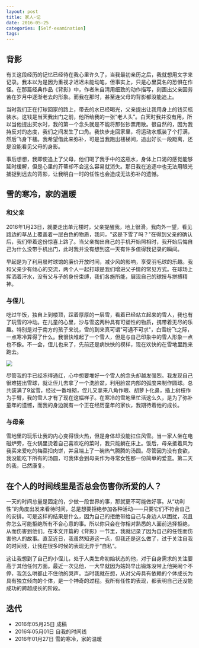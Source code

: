 ```yaml
---
layout: post
title: 家人·记
date: 2016-05-25
categories: [Self-examination]
tags: 
---
```


## 背影

有关这段经历的记忆已经待在我心里许久了，当我最初亲历之后，我就想用文字来记录。我本以为是因为重视才迟迟未能动笔，但事实上，只是心里莫名的恐惧在作怪。在那篇经典作品《背影》中，作者朱自清用细致的动作描写，刻画出父亲因劳苦在岁月中逐渐老去的形象。而我在那时，甚至连父母的背影都没能追上。

当时我们正在打球回家的路上，带去的水已经喝光，父亲提出让我用身上的钱买瓶装水。这钱是当天我出门之前，他所给我的一张“老人头”。白天时我并没有用，所以当他提出买水时，我的第一个念头就是不能将那张钞票用散。很自然的，因为我持反对的态度，我们之间发生了口角。我快步走回家里，将运动水瓶装了个打满，然后飞身下楼。我希望借此来弥补，可是当我跑出楼梯间，追出好长一段距离，还是没能看见父母的身影。

事后想想，我即使追上了父母，他们喝了我手中的这瓶水，身体上口渴的感觉能够延时缓解，但是心里的芥蒂却不会这么容易就消失。那日我在追逐中也无法用眼光捕捉到远去的背影，让我明白一时的任性也会造成无法弥补的遗憾。

## 雪的寒冷，家的温暖

### 和父亲
2016年1月23日，就要走出单元楼时，父亲提醒我，地上很滑。我向外一望，看见路边的草丛上覆盖着一层白色的物质，我问，"这是下雪了吗？"在得到父亲的确认后，我们带着这份惊喜上路了。当父亲掏出自己的手机开始照相时，我开始后悔自己为什么没带手机出门，此时我并没有想到这一天有许多值得我记录的瞬间。

早起是为了利用晨时球馆的廉价开放时间，减少风的影响，享受羽毛球的乐趣。我和父亲少有倾心的交流，两个人一起打球是我们增进父子情的常见方式。在球场上挥洒着汗水，没有父与子的身份束缚，我们各施所能，展现自己的球技与拼搏精神。

### 与侄儿
吃过午饭，独自上到楼顶，踩着厚厚的一层雪，看着已经站立起来的雪人，我也有了玩雪的冲动。在儿童的心里，沙与雪这两种具有可塑性的物质，携带着无尽的乐趣。特别是对于南方的孩子来说，雪的到来真可谓"可遇不可求"，白雪纷飞之际，一点寒冷算得了什么。我很快堆起了一个雪人，但是与自己印象中的雪人形象一点也不像。不一会，侄儿也来了，先前还是病怏怏的模样，现在欢快的在雪地里跑来跑去。

![](http://7xoxgc.com1.z0.glb.clouddn.com/%E8%87%AA%E5%A0%86%E9%9B%AA%E4%BA%BA.jpg)

尽管我的手已经冻得通红，心中想要堆好一个雪人的念头却越发强烈。我发现自己很难搓出雪球，就让侄儿去拿了一个洗脸盆，利用脸盆内部的弧度来制作圆球。总共装满了9盆雪，经过一番堆砌，侄儿又拿来八角作眼、胡萝卜化鼻，插上树枝作为手臂，我的雪人才有了现在这幅样子。在寒冷的雪地里忙活这么久，是为了弥补童年的遗憾，而我的身边就有一个正在经历童年的家伙，我期待着他的成长。

### 与母亲
雪地里的玩乐让我的内心变得很火热，但是身体却没能扛住风雪。当一家人坐在电磁炉旁，在火锅里烫着自己喜欢吃的菜时，我只能躺在床上。饭后，母亲抵着风为我买来爱吃的梅菜扣肉饼，并且端上了一碗热气腾腾的汤圆。尽管因为没有食欲，我没能吃下所有的汤圆，可我体会到母亲作为寻常女性那一份简单的爱意。第二天的我，已然康复。

## 在个人的时间线里是否总会伤害你所爱的人？

一天的时间总量是固定的，少做一段世界的事，那就更不可能做好事。从“功利性”的角度出发来看待时间，总是想要拒绝参加各种活动——只要它们不符合自己的安排。可是这样的结果是什么，因为自己的拒绝带给自己与身边人以困扰，况且你怎么可能拒绝所有不合心意的事。所以你只会在你相对熟悉的人面前选择拒绝，从而伤害到他们。在本文开篇的《背影》一节里，我就记录了因为自己的任性而伤害他人的故事。直至近日，我虽然知道这一点，但我还是这么做了，过于关注自我的时间线，让我在很多时候的表现无异于“自私”。

这让我想到了自己的小侄儿，处于人类生命初始状态的他，对于自身需求的关注要高于其他任何方面。最近一次见他，一大早就因为姑妈早出锻炼没带上他哭闹个不停，我怎么哄都止不住他的哭声。当时我就在想，从对父母具有依赖的个体成长为具有独立倾向的个体，是一个神奇的过程。我所有任性的表现，都表明自己还没能成功的跨越成长的阶段。




## 迭代

* 2016年05月25日 成稿
* 2016年05月01日 自我的时间线
* 2016年01月27日 雪的寒冷，家的温暖



